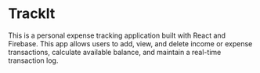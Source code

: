 # TrackIt
This is a personal expense tracking application built with React and Firebase. This app allows users to add, view, and delete income or expense transactions, calculate available balance, and maintain a real-time transaction log.

